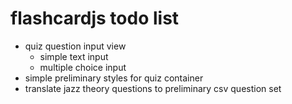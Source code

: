 flashcardjs todo list
=====================


* quiz question input view
  - simple text input
  - multiple choice input
* simple preliminary styles for quiz container
* translate jazz theory questions to preliminary csv question set

